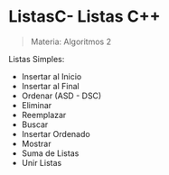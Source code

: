 # ListasC- Listas C++ 
> Materia: Algoritmos 2

Listas Simples:

- Insertar al Inicio
- Insertar al Final
- Ordenar (ASD - DSC)
- Eliminar
- Reemplazar
- Buscar
- Insertar Ordenado
- Mostrar
- Suma de Listas
- Unir Listas
